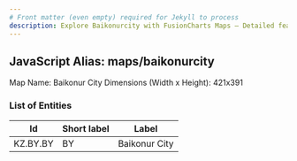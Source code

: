 ```yaml
---
# Front matter (even empty) required for Jekyll to process
description: Explore Baikonurcity with FusionCharts Maps – Detailed features for seamless integration. Try now & enhance your data visualization today! 
---
```


## JavaScript Alias: maps/baikonurcity

Map Name: Baikonur City
Dimensions (Width x Height): 421x391





### List of Entities

 Id | Short label | Label
---|---|---
KZ.BY.BY|BY|Baikonur City